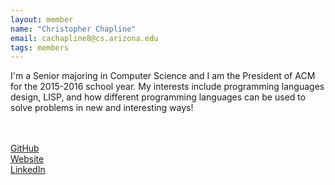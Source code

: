 ```yaml
---
layout: member
name: "Christopher Chapline"
email: cachapline8@cs.arizona.edu
tags: members
---
```


I'm a Senior majoring in Computer Science and I am the President of ACM for the 2015-2016 school
year. My interests include programming languages design, LISP, and how different programming
languages can be used to solve problems in new and interesting ways!

<br><br>
[GitHub](http://www.github.com/gizmo385)<br>
[Website](gizmo385.github.io)<br>
[LinkedIn](https://www.linkedin.com/in/cachapline)<br>
